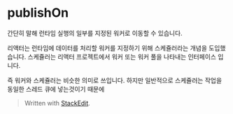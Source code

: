 # publishOn

간단히 말해 런타임 실행의 일부를 지정된 워커로 이동할 수 있습니다. 

리액터는 런타임에 데이터를 처리할 워커를 지정하기 위해 스케쥴러라는 개념을 도입했습니다. 스케쥴러는 리액터 프로젝트에서 워커 또는 워커 풀을 나타내는 인터페이스 입니다.

즉 워커와 스케쥴러는 비슷한 의미로 쓰입니다. 하지만 일반적으로 스케쥴러는 작업을 동일한 스레드 큐에 넣는것이기 때문에




> Written with [StackEdit](https://stackedit.io/).
<!--stackedit_data:
eyJoaXN0b3J5IjpbNzA3NjAzNDk3LC0xMzk2MDYwOTA1LDczMD
k5ODExNiwxODc4MzQxMTY2LDczMDk5ODExNl19
-->